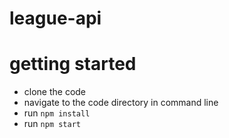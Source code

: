 # league-api

# getting started
* clone the code
* navigate to the code directory in command line
* run `npm install`
* run `npm start`